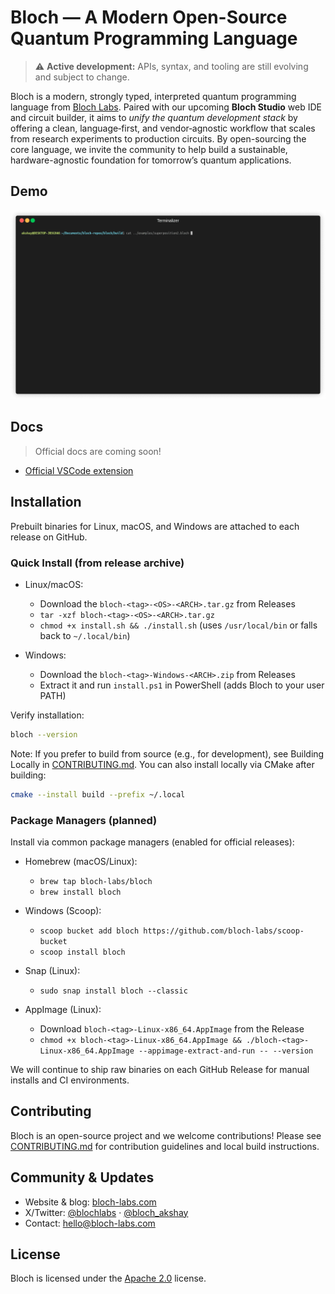 # Bloch — A Modern Open-Source Quantum Programming Language
> ⚠️ **Active development:** APIs, syntax, and tooling are still evolving and subject to change.

Bloch is a modern, strongly typed, interpreted quantum programming language from [Bloch Labs](https://bloch-labs.com). Paired with our upcoming **Bloch Studio** web IDE and circuit builder, it aims to *unify the quantum development stack* by offering a clean, language‑first, and vendor‑agnostic workflow that scales from research experiments to production circuits. By open-sourcing the core language, we invite the community to help build a sustainable, hardware-agnostic foundation for tomorrow’s quantum applications.

## Demo
![Demo of `/examples/superposition2.bloch`](demo/superposition2-demo.gif)

## Docs
> Official docs are coming soon!
- [Official VSCode extension](https://github.com/bloch-labs/bloch-vscode)

## Installation

Prebuilt binaries for Linux, macOS, and Windows are attached to each release on GitHub.

### Quick Install (from release archive)

- Linux/macOS:
  - Download the `bloch-<tag>-<OS>-<ARCH>.tar.gz` from Releases
  - `tar -xzf bloch-<tag>-<OS>-<ARCH>.tar.gz`
  - `chmod +x install.sh && ./install.sh` (uses `/usr/local/bin` or falls back to `~/.local/bin`)

- Windows:
  - Download the `bloch-<tag>-Windows-<ARCH>.zip` from Releases
  - Extract it and run `install.ps1` in PowerShell (adds Bloch to your user PATH)

Verify installation:

```bash
bloch --version
```

Note: If you prefer to build from source (e.g., for development), see Building Locally in [CONTRIBUTING.md](CONTRIBUTING.md). You can also install locally via CMake after building:

```bash
cmake --install build --prefix ~/.local
```

### Package Managers (planned)

Install via common package managers (enabled for official releases):

- Homebrew (macOS/Linux):
  - `brew tap bloch-labs/bloch`
  - `brew install bloch`

- Windows (Scoop):
  - `scoop bucket add bloch https://github.com/bloch-labs/scoop-bucket`
  - `scoop install bloch`

- Snap (Linux):
  - `sudo snap install bloch --classic`

- AppImage (Linux):
  - Download `bloch-<tag>-Linux-x86_64.AppImage` from the Release
  - `chmod +x bloch-<tag>-Linux-x86_64.AppImage && ./bloch-<tag>-Linux-x86_64.AppImage --appimage-extract-and-run -- --version`

We will continue to ship raw binaries on each GitHub Release for manual installs and CI environments.

## Contributing
Bloch is an open-source project and we welcome contributions! Please see [CONTRIBUTING.md](CONTRIBUTING.md) for contribution guidelines and local build instructions.

## Community & Updates

- Website & blog: [bloch-labs.com](https://bloch-labs.com)
- X/Twitter: [@blochlabs](https://x.com/blochlabs) · [@bloch_akshay](https://x.com/bloch_akshay)
- Contact: [hello@bloch-labs.com](mailto:hello@bloch-labs.com)

## License
Bloch is licensed under the [Apache 2.0](https://www.apache.org/licenses/LICENSE-2.0) license.
